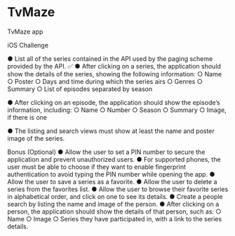 # TvMaze
TvMaze app

iOS Challenge

● List all of the series contained in the API used by the paging scheme provided by the API. ✅
● After clicking on a series, the application should show the details of the series, showing the following information:
    ○ Name
    ○ Poster
    ○ Days and time during which the series airs
    ○ Genres
    ○ Summary
    ○ List of episodes separated by season
  
● After clicking on an episode, the application should show the episode’s information, including:
    ○ Name
    ○ Number
    ○ Season
    ○ Summary
    ○ Image, if there is one

● The listing and search views must show at least the name and poster image of the series.

Bonus (Optional)
● Allow the user to set a PIN number to secure the application and prevent unauthorized users.
● For supported phones, the user must be able to choose if they want to enable fingerprint authentication to avoid typing the PIN number while opening the app.
● Allow the user to save a series as a favorite.
● Allow the user to delete a series from the favorites list.
● Allow the user to browse their favorite series in alphabetical order, and click on one to see its details.
● Create a people search by listing the name and image of the person.
● After clicking on a person, the application should show the details of that person, such as:
    ○ Name
    ○ Image
    ○ Series they have participated in, with a link to the series details.